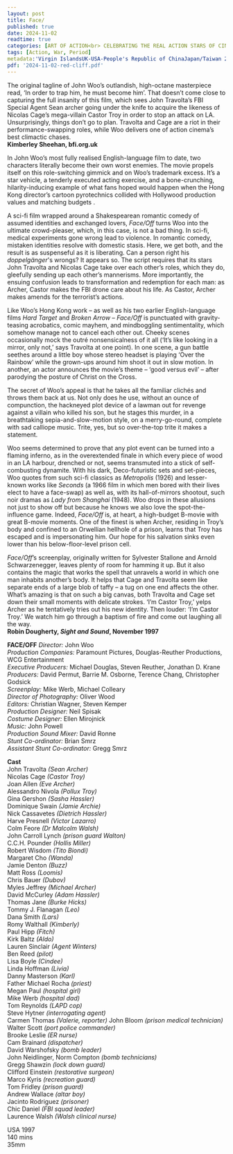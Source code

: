 ```yaml
---
layout: post
title: Face/
published: true
date: 2024-11-02
readtime: true
categories: [ART OF ACTION<br> CELEBRATING THE REAL ACTION STARS OF CINEMA]
tags: [Action, War, Period]
metadata:'Virgin IslandsUK-USA-People's Republic of ChinaJapan/Taiwan 2009, 145 mins<br> Director: John Woo'
pdf: '2024-11-02-red-cliff.pdf'
---
```


The original tagline of John Woo’s outlandish, high-octane masterpiece read, ‘In order to trap him, he must become him’. That doesn’t come close to capturing the full insanity of this film, which sees John Travolta’s FBI Special Agent Sean archer going under the knife to acquire the likeness of Nicolas Cage’s mega-villain Castor Troy in order to stop an attack on LA. Unsurprisingly, things don’t go to plan. Travolta and Cage are a riot in their performance-swapping roles, while Woo delivers one of action cinema’s best climactic chases.  
**Kimberley Sheehan, bfi.org.uk**  

In John Woo’s most fully realised English-language film to date, two characters literally become their own worst enemies. The movie propels itself on this role-switching gimmick and on Woo’s trademark excess. It’s a star vehicle, a tenderly executed acting exercise, and a bone-crunching, hilarity-inducing example of what fans hoped would happen when the Hong Kong director’s cartoon pyrotechnics collided with Hollywood production values and matching budgets .

A sci-fi film wrapped around a Shakespearean romantic comedy of assumed identities and exchanged lovers, _Face/Off_ turns Woo into the ultimate crowd-pleaser, which, in this case, is not a bad thing. In sci-fi, medical experiments gone wrong lead to violence. In romantic comedy, mistaken identities resolve with domestic stasis. Here, we get both, and the result is as suspenseful as it is liberating. Can a person right his _doppelgänger_'s wrongs? It appears so. The script requires that its stars John Travolta and Nicolas Cage take over each other’s roles, which they do, gleefully sending up each other’s mannerisms. More importantly, the ensuing confusion leads to transformation and redemption for each man: as Archer, Castor makes the FBI drone care about his life. As Castor, Archer makes amends for the terrorist’s actions.

Like Woo’s Hong Kong work – as well as his two earlier English-language films _Hard Target_ and _Broken Arrow_ – _Face/Off_ is punctuated with gravity-teasing acrobatics, comic mayhem, and mindboggling sentimentality, which somehow manage not to cancel each other out. Cheeky scenes occasionally mock the outré nonsensicalness of it all (‘It’s like looking in a mirror, only not,’ says Travolta at one point). In one scene, a gun battle seethes around a little boy whose stereo headset is playing ‘Over the Rainbow’ while the grown-ups around him shoot it out in slow motion. In another, an actor announces the movie’s theme – ‘good versus evil’ – after parodying the posture of Christ on the Cross.

The secret of Woo’s appeal is that he takes all the familiar clichés and throws them back at us. Not only does he use, without an ounce of compunction, the hackneyed plot device of a lawman out for revenge against a villain who killed his son, but he stages this murder, in a breathtaking sepia-and-slow-motion style, on a merry-go-round, complete with sad calliope music. Trite, yes, but so over-the-top trite it makes a statement.

Woo seems determined to prove that any plot event can be turned into a flaming inferno, as in the overextended finale in which every piece of wood in an LA harbour, drenched or not, seems transmuted into a stick of self-combusting dynamite. With his dark, Deco-futuristic sets and set-pieces, Woo quotes from such sci-fi classics as _Metropolis_ (1926) and lesser-known works like _Seconds_ (a 1966 film in which men bored with their lives elect to have a face-swap) as well as, with its hall-of-mirrors shootout, such noir dramas as _Lady from Shanghai_ (1948). Woo drops in these allusions not just to show off but because he knows we also love the spot-the-influence game. Indeed, _Face/Off_ is, at heart, a high-budget B-movie with great B-movie moments. One of the finest is when Archer, residing in Troy’s body and confined to an Orwellian hellhole of a prison, learns that Troy has escaped and is impersonating him. Our hope for his salvation sinks even lower than his below-floor-level prison cell.

_Face/Off_’s screenplay, originally written for Sylvester Stallone and Arnold Schwarzenegger, leaves plenty of room for hamming it up. But it also contains the magic that works the spell that unravels a world in which one man inhabits another’s body. It helps that Cage and Travolta seem like separate ends of a large blob of taffy – a tug on one end affects the other. What’s amazing is that on such a big canvas, both Travolta and Cage set down their small moments with delicate strokes. ‘I’m Castor Troy,’ yelps Archer as he tentatively tries out his new identity. Then louder: ‘I’m Castor Troy.’ We watch him go through a baptism of fire and come out laughing all the way.  
**Robin Dougherty, _Sight and Sound_, November 1997**
<br>

**FACE/OFF**
_Director:_ John Woo  
_Production Companies:_ Paramount Pictures, Douglas-Reuther Productions, WCG Entertainment  
_Executive Producers:_ Michael Douglas, Steven Reuther, Jonathan D. Krane  
_Producers:_ David Permut, Barrie M. Osborne, Terence Chang, Christopher Godsick  
_Screenplay:_ Mike Werb, Michael Colleary  
_Director of Photography:_ Oliver Wood  
_Editors:_ Christian Wagner, Steven Kemper  
_Production Designer:_ Neil Spisak  
_Costume Designer:_ Ellen Mirojnick  
_Music:_ John Powell  
_Production Sound Mixer:_ David Ronne  
_Stunt Co-ordinator:_ Brian Smrz  
_Assistant Stunt Co-ordinator:_ Gregg Smrz  

**Cast**  
John Travolta _(Sean Archer)_  
Nicolas Cage _(Castor Troy)_  
Joan Allen _(Eve Archer)_  
Alessandro Nivola _(Pollux Troy)_  
Gina Gershon _(Sasha Hassler)_  
Dominique Swain _(Jamie Archie)_  
Nick Cassavetes _(Dietrich Hassler)_  
Harve Presnell _(Victor Lazarro)_  
Colm Feore _(Dr Malcolm Walsh)_  
John Carroll Lynch _(prison guard Walton)_  
C.C.H. Pounder _(Hollis Miller)_  
Robert Wisdom _(Tito Biondi)_  
Margaret Cho _(Wanda)_  
Jamie Denton _(Buzz)_  
Matt Ross _(Loomis)_  
Chris Bauer _(Dubov)_  
Myles Jeffrey _(Michael Archer)_  
David McCurley _(Adam Hassler)_  
Thomas Jane _(Burke Hicks)_  
Tommy J. Flanagan _(Leo)_  
Dana Smith _(Lars)_  
Romy Walthall _(Kimberly)_  
Paul Hipp _(Fitch)_  
Kirk Baltz _(Aldo)_  
Lauren Sinclair _(Agent Winters)_  
Ben Reed _(pilot)_  
Lisa Boyle _(Cindee)_  
Linda Hoffman _(Livia)_  
Danny Masterson _(Karl)_  
Father Michael Rocha _(priest)_  
Megan Paul _(hospital girl)_  
Mike Werb _(hospital dad)_  
Tom Reynolds _(LAPD cop)_  
Steve Hytner _(interrogating agent)_  
Carmen Thomas _(Valerie, reporter)_
John Bloom _(prison medical technician)_  
Walter Scott _(port police commander)_  
Brooke Leslie _(ER nurse)_  
Cam Brainard _(dispatcher)_  
David Warshofsky _(bomb leader)_  
John Neidlinger, Norm Compton _(bomb technicians)_  
Gregg Shawzin _(lock down guard)_  
Clifford Einstein _(restorative surgeon)_  
Marco Kyris _(recreation guard)_  
Tom Fridley _(prison guard)_  
Andrew Wallace _(altar boy)_  
Jacinto Rodriguez _(prisoner)_  
Chic Daniel _(FBI squad leader)_  
Laurence Walsh _(Walsh clinical nurse)_  

USA 1997  
140 mins  
35mm  
<!--stackedit_data:
eyJoaXN0b3J5IjpbMjU4NjUxMzAxLDE2Mjk0Nzg4NDddfQ==
-->